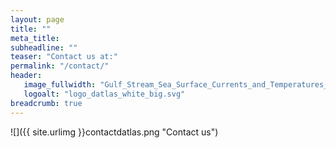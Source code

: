 ```yaml
---
layout: page
title: ""
meta_title: 
subheadline: ""
teaser: "Contact us at:"
permalink: "/contact/"
header:
   image_fullwidth: "Gulf_Stream_Sea_Surface_Currents_and_Temperatures_NASA_SVS.jpg"
   logoalt: "logo_datlas_white_big.svg"
breadcrumb: true
---
```


![]({{ site.urlimg }}contactdatlas.png "Contact us")

